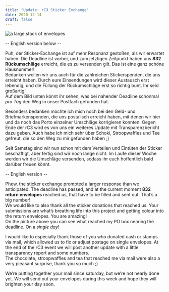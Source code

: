 ```yaml
---
title: "Update: rC3 Sticker Exchange"
date: 2020-12-14
draft: false
---
```


![a large stack of envelopes](/images/stoc-per-day.jpg)

-- English version below --

Puh, der Sticker-Exchange ist auf mehr Resonanz gestoßen, als wir erwartet haben. Die Deadline ist vorbei, und zum jetztigen Zeitpunkt haben uns **832 Rückumschläge** erreicht, die es zu versenden gilt. Das ist eine ganz schöne Hausnummer!  
Bedanken wollen wir uns auch für die zahlreichen Stickerspenden, die uns erreicht haben. Durch eure Einsendungen wird dieser Austausch erst lebendig, und die Füllung der Rückumschläge erst so richtig bunt. Ihr seid großartig!  
Auf dem Bild unten könnt ihr sehen, was bei nahender Deadline schonmal *pro Tag* den Weg in unser Postfach gefunden hat.

Besonders bedanken möchte ich mich noch bei den Geld- und Briefmarkenspenden, die uns postalisch erreicht haben, mit denen wir hier und da noch das Porto einzelner Umschläge korrigieren konnten. Gegen Ende der rC3 wird es von uns ein weiteres Update mit Transparenzbericht dazu geben.  Auch habe ich mich sehr über Schoki, Stroopwaffles und Tee gefreut, die so den Weg zu mir gefunden haben ;)

Seit Samstag sind wir nun schon mit dem Verteilen und Eintüten der Sticker beschäftigt, aber fertig sind wir noch lange nicht. Im Laufe dieser Woche werden wir die Umschläge versenden, sodass ihr euch hoffentlich bald darüber freuen könnt.

-- English version --

Phew, the sticker exchange prompted a larger response than we anticipated. The deadline has passed, and at the current moment **832 return envelopes** reached us, that have to be filled and sent out. That’s a big number!  
We would like to also thank all the sticker donations that reached us. Your submissions are what’s breathing life into this project and getting colour into the return envelopes. You are amazing!  
On the picture above you can see what reached my PO box nearing the deadline. On a *single day*!

I would like to especially thank those of you who donated cash or stamps via mail, which allowed us to fix or adjust postage on single envelopes. At the end of the rC3 event we will post another update with a little transparency report and some numbers.  
The chocolate, stroopwaffles and tea that reached me via mail were also a very pleasant surprise, thank you so much ;)

<p>We’re putting together your mail since saturday, but we’re not nearly done yet. We will send out your envelopes during this week and hope they will brighten your day soon.</p>
